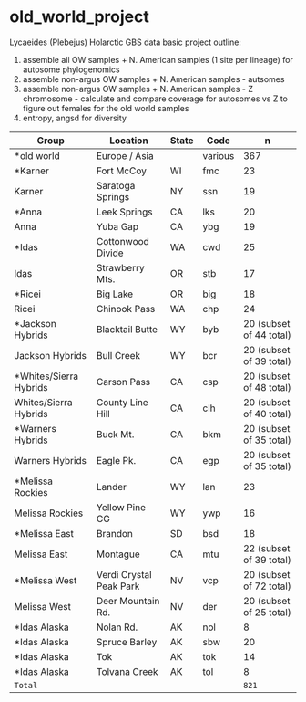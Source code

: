 # old_world_project
Lycaeides (Plebejus) Holarctic GBS data
basic project outline:
1. assemble all OW samples + N. American samples (1 site per lineage) for autosome phylogenomics
2. assemble non-argus OW samples + N. American samples - autsomes 
3. assemble non-argus OW samples + N. American samples - Z chromosome - calculate and compare coverage for autosomes vs Z to figure out females for the old world samples
4. entropy, angsd for diversity

| Group | Location | State | Code | n |
|-------|----------|-------|------|---|
| *old world| Europe /  Asia|  | various | 367|
| *Karner | Fort McCoy | WI | fmc | 23 |
| Karner | Saratoga Springs | NY | ssn | 19 |
| *Anna | Leek Springs | CA | lks | 20 |
| Anna | Yuba Gap| CA | ybg | 19 |
| *Idas | Cottonwood Divide| WA | cwd | 25 |
| Idas | Strawberry Mts.| OR | stb | 17 |
| *Ricei | Big Lake| OR | big | 18 |
| Ricei | Chinook Pass| WA | chp | 24 |
|*Jackson Hybrids | Blacktail Butte| WY | byb | 20 (subset of 44 total) |
| Jackson Hybrids | Bull Creek| WY | bcr | 20 (subset of 39 total) |
| *Whites/Sierra Hybrids | Carson Pass| CA | csp | 20 (subset of 48 total) |
| Whites/Sierra Hybrids | County Line Hill| CA | clh | 20 (subset of 40 total) |
| *Warners Hybrids | Buck Mt.| CA | bkm | 20 (subset of 35 total) |
| Warners Hybrids | Eagle Pk.| CA | egp | 20 (subset of 35 total) |
| *Melissa Rockies | Lander| WY | lan | 23 |
| Melissa Rockies | Yellow Pine CG| WY | ywp | 16 |
| *Melissa East | Brandon| SD | bsd | 18 |
| Melissa East | Montague| CA | mtu | 22 (subset of 39 total) |
| *Melissa West | Verdi Crystal Peak Park| NV | vcp | 20 (subset of 72 total) |
| Melissa West | Deer Mountain Rd.| NV | der | 20 (subset of 25 total) |
| *Idas Alaska | Nolan Rd.| AK | nol | 8 |
| *Idas Alaska | Spruce Barley| AK | sbw | 20 |
| *Idas Alaska | Tok| AK | tok | 14 |
| *Idas Alaska | Tolvana Creek| AK | tol | 8 |
| `Total` | |  | | `821` |
